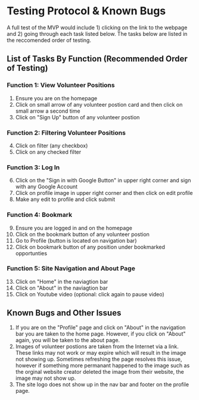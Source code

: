 
# Testing Protocol & Known Bugs
A full test of the MVP would include 1) clicking on the link to the webpage and 2) going through each task listed below. The tasks below are listed in the reccomended order of testing.

## List of Tasks By Function (Recommended Order of Testing)

### Function 1: View Volunteer Positions
1. Ensure you are on the homepage
2. Click on small arrow of any volunteer postion card and then click on small arrow a second time 
3. Click on "Sign Up" button of any volunteer postion

### Function 2: Filtering Volunteer Positions
4. Click on filter (any checkbox)
5. Click on any checked filter

### Function 3: Log In
6. Click on the "Sign in with Google Button" in upper right corner and sign with any Google Account
7. Click on profile image in upper right corner and then click on edit profile
8. Make any edit to profile and click submit

### Function 4: Bookmark
9. Ensure you are logged in and on the homepage
10. Click on the bookmark button of any volunteer postion
11. Go to Profile (button is located on navigation bar) 
12. Click on bookmark button of any position under bookmarked opportunties 

### Function 5: Site Navigation and About Page
13. Click on "Home" in the naviagtion bar
14. Click on "About" in the naviagtion bar
15. Click on Youtube video (optional: click again to pause video)

## Known Bugs and Other Issues
1. If you are on the "Profile" page and click on "About" in the navigation bar you are taken to the home page. However, if you click on "About" again, you will be taken to the about page.
2. Images of volunteer postions are taken from the Internet via a link. These links may not work or may expire which will result in the image not showing up. Sometimes refreshing the page resolves this issue, however if something more permanant happened to the image such as the orginal website creator deleted the image from their website, the image may not show up. 
3. The site logo does not show up in the nav bar and footer on the profile page. 
